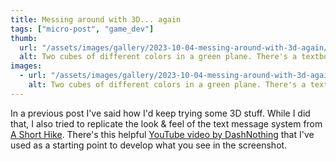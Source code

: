 ```yaml
---
title: Messing around with 3D... again
tags: ["micro-post", "game_dev"]
thumb:
  url: "/assets/images/gallery/2023-10-04-messing-around-with-3d-again/1.jpg"
  alt: Two cubes of different colors in a green plane. There's a textbox saying 'Hey, this is a test message!'"
images:
  - url: "/assets/images/gallery/2023-10-04-messing-around-with-3d-again/1.jpg"
    alt: Two cubes of different colors in a green plane. There's a textbox saying 'Hey, this is a test message!'"
---
```


In a previous post I've said how I'd keep trying some 3D stuff. While I did that, I also tried to replicate the look & feel of the text message system from [A Short Hike](https://store.steampowered.com/app/1055540/A_Short_Hike/). There's this helpful [YouTube video by DashNothing](https://www.youtube.com/watch?v=1DRy5An_6DU) that I've used as a starting point to develop what you see in the screenshot.
